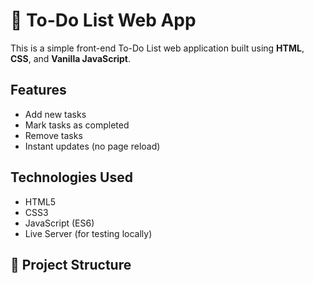 # 📝 To-Do List Web App

This is a simple front-end To-Do List web application built using **HTML**, **CSS**, and **Vanilla JavaScript**.

## Features
- Add new tasks
- Mark tasks as completed
- Remove tasks
- Instant updates (no page reload)

## Technologies Used
- HTML5
- CSS3
- JavaScript (ES6)
- Live Server (for testing locally)

## 📂 Project Structure
